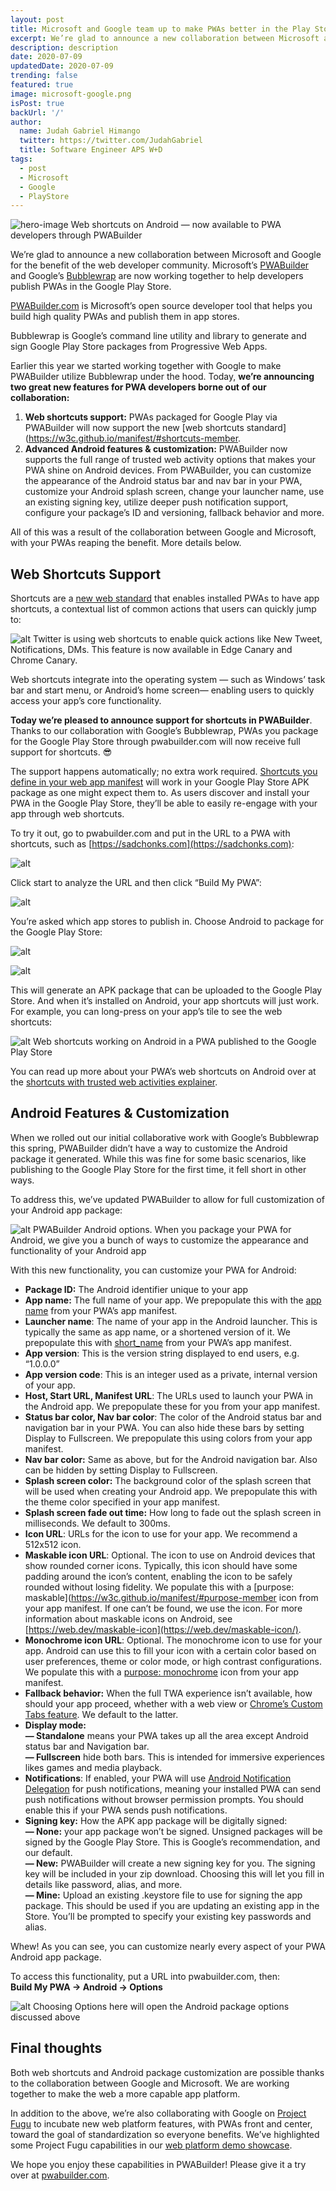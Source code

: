 ```yaml
---
layout: post
title: Microsoft and Google team up to make PWAs better in the Play Store
excerpt: We’re glad to announce a new collaboration between Microsoft and Google for the benefit of the web developer community.
description: description
date: 2020-07-09
updatedDate: 2020-07-09
trending: false
featured: true
image: microsoft-google.png
isPost: true
backUrl: '/'
author:
  name: Judah Gabriel Himango
  twitter: https://twitter.com/JudahGabriel
  title: Software Engineer APS W+D 
tags:
  - post
  - Microsoft
  - Google
  - PlayStore
---
```


![hero-image](https://cdn-images-1.medium.com/max/800/1*6L9UnfO5V3UBpJ3RwaW1Vw.png)
<span class="figcaption_hack">Web shortcuts on Android — now available to PWA developers through PWABuilder</span>

We’re glad to announce a new collaboration between Microsoft and Google for the benefit of the web developer community. Microsoft’s [PWABuilder](https://pwabuilder.com) and Google’s [Bubblewrap](https://github.com/GoogleChromeLabs/bubblewrap) are now working together to help developers publish PWAs in the Google Play Store.

[PWABuilder.com](https://pwabuilder.com) is Microsoft’s open source developer tool that helps you build high quality PWAs and publish them in app stores.

Bubblewrap is Google’s command line utility and library to generate and sign Google Play Store packages from Progressive Web Apps.

Earlier this year we started working together with Google to make PWABuilder utilize Bubblewrap under the hood. Today, **we’re announcing two great new features for PWA developers borne out of our collaboration:**

1. **Web shortcuts support:** PWAs packaged for Google Play via PWABuilder will now support the new [web shortcuts standard](https://w3c.github.io/manifest/#shortcuts-member<span aria-hidden="true">.</span>
2. **Advanced Android features & customization:** PWABuilder now supports the full range of trusted web activity options that makes your PWA shine on Android devices. From PWABuilder, you can customize the appearance of the Android status bar and nav bar in your PWA, customize your Android splash screen, change your launcher name, use an existing signing key, utilize deeper push notification support, configure your package’s ID and versioning, fallback behavior and more.

All of this was a result of the collaboration between Google and Microsoft, with
your PWAs reaping the benefit. More details below.

## Web Shortcuts Support

Shortcuts are a [new web standard](https://w3c.github.io/manifest/#shortcuts-member) that enables installed PWAs to have app shortcuts, a contextual list of common actions that users can quickly jump to:

![alt](https://cdn-images-1.medium.com/max/800/1*kexmUlkc6zF4VwlTzqBgBw.png)
<span class="figcaption_hack">Twitter is using web shortcuts to enable quick actions like New Tweet, Notifications, DMs. This feature is now available in Edge Canary and Chrome Canary.</span>

Web shortcuts integrate into the operating system — such as Windows’ task bar and start menu, or Android’s home screen— enabling users to quickly access your app’s core functionality.

**Today we’re pleased to announce support for shortcuts in PWABuilder**. Thanks to our collaboration with Google’s Bubblewrap, PWAs you package for the Google Play Store through pwabuilder.com will now receive full support for shortcuts. 😎

The support happens automatically; no extra work required. [Shortcuts you define in your web app manifest](https://w3c.github.io/manifest/#shortcuts-member) will work in your Google Play Store APK package as one might expect them to. As users discover and install your PWA in the Google Play Store, they’ll be able to easily re-engage with your app through web shortcuts.

To try it out, go to pwabuilder.com and put in the URL to a PWA with shortcuts, such as [https://sadchonks.com](https://sadchonks.com)<span aria-hidden="true">:</span>

![alt](https://cdn-images-1.medium.com/max/800/1*ZqsttjST0-y717XcAlj01w.png)

Click start to analyze the URL and then click “Build My PWA”:

![alt](https://cdn-images-1.medium.com/max/800/1*Hdy8J1PRcNsP3-hNR82jOg.png)

You’re asked which app stores to publish in. Choose Android to package for the Google Play Store:

![alt](https://cdn-images-1.medium.com/max/800/1*9sX2c657nWoeU7VDWpYy8g.png)

![alt](https://cdn-images-1.medium.com/max/800/1*4BxPF0GM2DN4G1VGSzu4gg.png)

This will generate an APK package that can be uploaded to the Google Play Store. And when it’s installed on Android, your app shortcuts will just work. For example, you can long-press on your app’s tile to see the web shortcuts:

![alt](https://cdn-images-1.medium.com/max/800/1*lS8bi-z_ZcA1oyvmFvIfuA.png)
<span class="figcaption_hack">Web shortcuts working on Android in a PWA published to the Google Play Store</span>

You can read up more about your PWA’s web shortcuts on Android over at the [shortcuts with trusted web activities explainer](https://web.dev/app-shortcuts/#trusted-web-activity-support)<span aria-hidden="true">.</span>

## **Android Features & Customization**

When we rolled out our initial collaborative work with Google’s Bubblewrap this spring, PWABuilder didn’t have a way to customize the Android package it generated. While this was fine for some basic scenarios, like publishing to the Google Play Store for the first time, it fell short in other ways.

To address this, we’ve updated PWABuilder to allow for full customization of your Android app package:

![alt](https://cdn-images-1.medium.com/max/800/1*yL7vPAg4L5B4hkkPKPM2SA.png)
<span class="figcaption_hack">PWABuilder Android options. When you package your PWA for Android, we give you a
bunch of ways to customize the appearance and functionality of your Android app</span>

With this new functionality, you can customize your PWA for Android:

- **Package ID:** The Android identifier unique to your app
- **App name:** The full name of your app. We prepopulate this with the [app name](https://w3c.github.io/manifest/#name-member) from your PWA’s app manifest.
- **Launcher name**: The name of your app in the Android launcher. This is typically the same as app name, or a shortened version of it. We prepopulate this with [short_name](https://w3c.github.io/manifest/#short_name-member) from your PWA’s app manifest.
- **App version**: This is the version string displayed to end users, e.g. “1.0.0.0”
- **App version code**: This is an integer used as a private, internal version of your app.
- **Host, Start URL, Manifest URL**: The URLs used to launch your PWA in the Android app. We prepopulate these for you from your app manifest.
- **Status bar color, Nav bar color**: The color of the Android status bar and navigation bar in your PWA. You can also hide these bars by setting Display to
  Fullscreen. We prepopulate this using colors from your app manifest.
- **Nav bar color:** Same as above, but for the Android navigation bar. Also can be hidden by setting Display to Fullscreen.
- **Splash screen color:** The background color of the splash screen that will be used when creating your Android app. We prepopulate this with the theme color
  specified in your app manifest.
- **Splash screen fade out time:** How long to fade out the splash screen in milliseconds. We default to 300ms.
- **Icon URL**: URLs for the icon to use for your app. We recommend a 512x512 icon.
- **Maskable icon URL**: Optional. The icon to use on Android devices that show rounded corner icons. Typically, this icon should have some padding around the
  icon’s content, enabling the icon to be safely rounded without losing fidelity. We populate this with a [purpose: maskable](https://w3c.github.io/manifest/#purpose-member icon from your app manifest. If one can’t be found, we use the icon. For more information about
  maskable icons on Android, see [https://web.dev/maskable-icon](https://web.dev/maskable-icon/)<span aria-hidden="true">.</span>
- **Monochrome icon URL**: Optional. The monochrome icon to use for your app. Android can use this to fill your icon with a certain color based on user preferences, theme or color mode, or high contrast configurations. We populate this with a [purpose: monochrome](https://w3c.github.io/manifest/#purpose-member) icon from your app manifest<span aria-hidden="true">.</span>
- **Fallback behavior:** When the full TWA experience isn’t available, how should your app proceed, whether with a web view or [Chrome’s Custom Tabs feature](https://developer.chrome.com/multidevice/android/customtabs)<span aria-hidden="true">.</span> We default to the latter.
- **Display mode:** <br> **— Standalone** means your PWA takes up all the area except Android status bar and Navigation bar. <br> **— Fullscreen** hide both
  bars. This is intended for immersive experiences likes games and media playback.
- **Notifications**: If enabled, your PWA will use [Android Notification Delegation](https://github.com/GoogleChromeLabs/svgomg-twa/issues/60) for push
  notifications, meaning your installed PWA can send push notifications without browser permission prompts. You should enable this if your PWA sends push
  notifications.
- **Signing key:** How the APK app package will be digitally signed: <br> **— None:** your app package won’t be signed. Unsigned packages will be signed by
  the Google Play Store. This is Google’s recommendation, and our default.<br> **— New:** PWABuilder will create a new signing key for you. The signing key will
  be included in your zip download. Choosing this will let you fill in details like password, alias, and more.<br> **— Mine:** Upload an existing .keystore
  file to use for signing the app package. This should be used if you are updating an existing app in the Store. You’ll be prompted to specify your existing key
  passwords and alias.

Whew! As you can see, you can customize nearly every aspect of your PWA Android app package.

To access this functionality, put a URL into pwabuilder.com<span aria-hidden="true">,</span> then: <br> **Build My PWA -> Android -> Options**

![alt](https://cdn-images-1.medium.com/max/800/1*Ui2YKhWlbvIYgrlESMAPDg.png)
<span class="figcaption_hack">Choosing Options here will open the Android package options discussed above</span>

## Final thoughts

Both web shortcuts and Android package customization are possible thanks to the collaboration between Google and Microsoft. We are working together to make the
web a more capable app platform.

In addition to the above, we’re also collaborating with Google on [Project Fugu](https://docs.google.com/spreadsheets/d/1de0ZYDOcafNXXwMcg4EZhT0346QM-QFvZfoD8ZffHeA/edit#gid=557099940) to incubate new web platform features, with PWAs front and center, toward the goal of standardization so everyone benefits. We’ve highlighted some Project Fugu capabilities in our [web platform demo showcase](https://components.pwabuilder.com/)<span aria-hidden="true">.</span>

We hope you enjoy these capabilities in PWABuilder! Please give it a try over at [pwabuilder.com](https://pwabuilder.com)<span aria-hidden="true">.</span>
